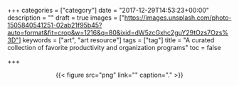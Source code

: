 +++
categories = ["category"]
date = "2017-12-29T14:53:23+00:00"
description = ""
draft = true
images = ["https://images.unsplash.com/photo-1505840541251-02ab21f95b45?auto=format&fit=crop&w=1216&q=80&ixid=dW5zcGxhc2guY29tOzs7Ozs%3D"]
keywords = ["art", "art resource"]
tags = ["tag"]
title = "A curated collection of favorite productivity and organization programs"
toc = false

+++

<!--more-->

<div align="center"> {{< figure src="png" link="" caption="." >}} </div>
